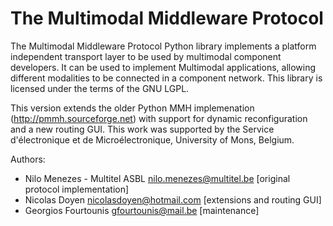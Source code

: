 The Multimodal Middleware Protocol
==================================

The Multimodal Middleware Protocol Python library implements a platform independent transport layer to be used by multimodal component developers. It can be used to implement Multimodal applications, allowing different modalities to be connected in a component network.
This library is licensed under the terms of the GNU LGPL.

This version extends the older Python MMH implemenation (http://pmmh.sourceforge.net) with support for dynamic reconfiguration and a new routing GUI. This work was supported by the Service d'électronique et de Microélectronique, University of Mons, Belgium.

Authors:

* Nilo Menezes - Multitel ASBL <nilo.menezes@multitel.be>  [original protocol implementation]
* Nicolas Doyen <nicolasdoyen@hotmail.com>                 [extensions and routing GUI]
* Georgios Fourtounis <gfourtounis@mail.be>                [maintenance]

